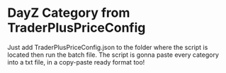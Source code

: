 # DayZ Category from TraderPlusPriceConfig
Just add TraderPlusPriceConfig.json to the folder where the script is located then run the batch file. The script is gonna paste every category into a txt file, in a copy-paste ready format too!
